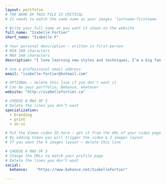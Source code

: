 ```yaml
---
layout: portfolio
# THE NAME OF THIS FILE IS CRITICAL
# It needs to match the same name as your images `lastname-firstname`

# Write your full name as you want it shown on the website
full_name: "Isabelle Fortier"
short_name: "Isabelle F"

# Your personal description — written in first-person
# MIN 100 characters
# MAX 140 characters
description: "I love learning new styles and techniques, I’m a big fan of keyboard shortcuts, and my brother says I have a great sense of humour."

# Use a professional email address
email: "isabelle-fortier@hotmail.com"

# OPTIONAL — delete this line if you don't want it
# Can be your portfolio, Behance, whatever
website: "http://isabellefortier.ca"

# CHOOSE A MAX OF 3
# Delete the lines you don’t want
specialization:
  - branding
  - print
  - ux-ui

# Put the Vimeo video ID here — get it from the URL of your video page
# By adding Vimeo you will trigger the video & 2 images layout
# If you want the 4 images layout — delete this line

# CHOOSE A MAX OF 3
# Change the URLs to match your profile page
# Delete the lines you don’t want
social:
  behance:    "https://www.behance.net/IsabelleFortier"

---
```

